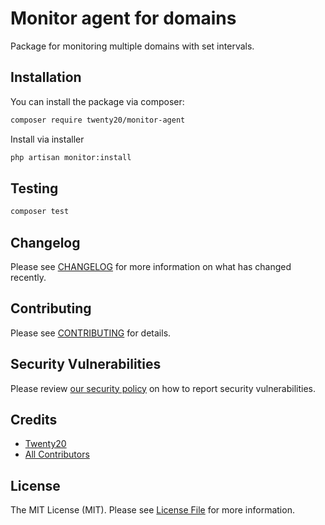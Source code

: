 # Monitor agent for domains

Package for monitoring multiple domains with set intervals.


## Installation

You can install the package via composer:

```bash
composer require twenty20/monitor-agent
```

Install via installer

```bash
php artisan monitor:install
```

## Testing

```bash
composer test
```

## Changelog

Please see [CHANGELOG](CHANGELOG.md) for more information on what has changed recently.

## Contributing

Please see [CONTRIBUTING](CONTRIBUTING.md) for details.

## Security Vulnerabilities

Please review [our security policy](../../security/policy) on how to report security vulnerabilities.

## Credits

- [Twenty20](https://github.com/Twenty20)
- [All Contributors](../../contributors)

## License

The MIT License (MIT). Please see [License File](LICENSE.md) for more information.
